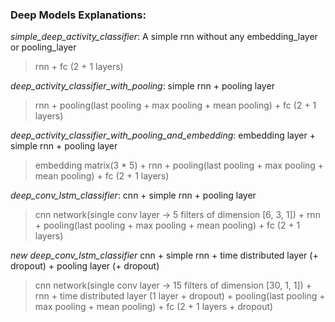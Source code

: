 ### Deep Models Explanations: 
*simple_deep_activity_classifier*: A simple rnn without any embedding_layer or pooling_layer
> rnn + fc (2 + 1 layers) 

*deep_activity_classifier_with_pooling*: simple rnn + pooling layer
> rnn + pooling(last pooling + max pooling + mean pooling) + fc (2 + 1 layers) 

*deep_activity_classifier_with_pooling_and_embedding*: embedding layer + simple rnn + pooling layer
> embedding matrix(3 * 5) + rnn + pooling(last pooling + max pooling + mean pooling) + fc (2 + 1 layers)

*deep_conv_lstm_classifier*: cnn + simple rnn + pooling layer
> cnn network(single conv layer -> 5 filters of dimension [6, 3, 1]) + rnn + pooling(last pooling + max pooling + mean pooling) + fc (2 + 1 layers)

*new deep_conv_lstm_classifier* cnn + simple rnn + time distributed layer (+ dropout) + pooling layer (+ dropout)
> cnn network(single conv layer -> 15 filters of dimension [30, 1, 1]) + rnn + time distributed layer (1 layer + dropout) + pooling(last pooling + max pooling + mean pooling) + fc (2 + 1 layers + dropout)

